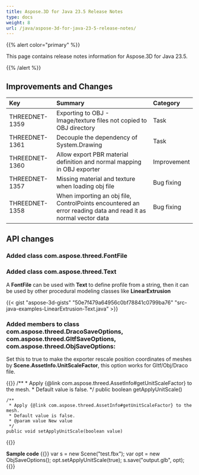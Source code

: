 ```yaml
---
title: Aspose.3D for Java 23.5 Release Notes
type: docs
weight: 8
url: /java/aspose-3d-for-java-23-5-release-notes/
---
```


{{% alert color="primary" %}}

This page contains release notes information for Aspose.3D for Java 23.5.

{{% /alert %}}
## **Improvements and Changes**

|**Key**|**Summary**|**Category**|
| :- | :- | :- |
| THREEDNET-1359 | Exporting to OBJ - Image/texture files not copied to OBJ directory  | Task |
| THREEDNET-1361 | Decouple the dependency of System.Drawing | Task |
| THREEDNET-1360 | Allow export PBR material definition and normal mapping in OBJ exporter | Improvement |
| THREEDNET-1357 | Missing material and texture when loading obj file | Bug fixing |
| THREEDNET-1358 | When importing an obj file, ControlPoints encountered an error reading data and read it as normal vector data | Bug fixing |



## API changes ##

### Added class **com.aspose.threed.FontFile**
### Added class **com.aspose.threed.Text**

A **FontFile** can be used with **Text** to define profile from a string, then it can be used by other procedural modeling classes like **LinearExtrusion**


{{< gist "aspose-3d-gists" "50e7f479a64956c0bf78841c0799ba76" "src-java-examples-LinearExtrusion-Text.java" >}}




### Added members to class **com.aspose.threed.DracoSaveOptions**, **com.aspose.threed.GltfSaveOptions**, **com.aspose.threed.ObjSaveOptions**:

Set this to true to make the exporter rescale position coordinates of meshes by **Scene.AssetInfo.UnitScaleFactor**, this option works for Gltf/Obj/Draco file.

{{<highlight java>}}
    /**
     * Apply {@link com.aspose.threed.AssetInfo#getUnitScaleFactor} to the mesh.
     * Default value is false.
     */
    public boolean getApplyUnitScale()
    
    /**
     * Apply {@link com.aspose.threed.AssetInfo#getUnitScaleFactor} to the mesh.
     * Default value is false.
     * @param value New value
     */
    public void setApplyUnitScale(boolean value)

{{</highlight>}}

**Sample code**
{{<highlight java>}}
    var s = new Scene("test.fbx");
    var opt = new ObjSaveOptions();
    opt.setApplyUnitScale(true);
    s.save("output.glb", opt);
{{</highlight>}}

